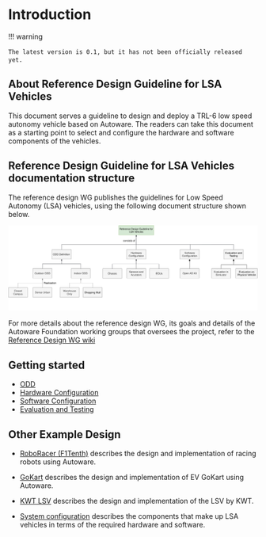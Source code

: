 # Introduction

!!! warning

    The latest version is 0.1, but it has not been officially released yet.

## About Reference Design Guideline for LSA Vehicles

This document serves a guideline to design and deploy a TRL-6 low speed autonomy vehicle based on Autoware. The readers can take this document as a starting point to select and configure the hardware and software components of the vehicles.

## Reference Design Guideline for LSA Vehicles documentation structure

The reference design WG publishes the guidelines for Low Speed Autonomy (LSA) vehicles, using the following document structure shown below.

![Reference Design Guideline Structure](assets/images/Structure_of_LSV_ReferenceDesign.svg)

For more details about the reference design WG, its goals and details of the Autoware Foundation working groups that oversees the project, refer to the [Reference Design WG wiki](https://github.com/autowarefoundation/RefDesignWG/wiki/)

## Getting started

- [ODD](./odd-definition/index.md)
- [Hardware Configuration](./hardware-configuration/index.md)
- [Software Configuration](./software-configuration/index.md)
- [Evaluation and Testing](./evaluation-and-testing/index.md)

## Other Example Design

- [RoboRacer (F1Tenth)](./other-example-designs/F1Tenth/Reference%20Design%20for%20F1Tenth%20with%20Autoware.md) describes the design and implementation of racing robots using Autoware.

- [GoKart](./other-example-designs/GoKart/Reference%20Design%20for%20Go-Kart%20with%20Autoware.md) describes the design and implementation of EV GoKart using Autoware.

- [KWT LSV](./other-example-designs/KWT_LSV/Kingway_LSV_introduction_ENG_0729AWF_v1.pdf) describes the design and implementation of the LSV by KWT.

- [System configuration](./system-configuration/index.md) describes the components that make up LSA vehicles in terms of the required hardware and software.

